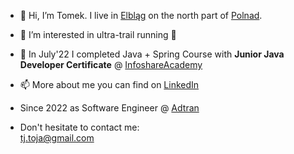 - 👋 Hi, I’m Tomek. I live in [Elbląg](http://https://en.wikipedia.org/wiki/Elbl%c4%85g) on the north part of [Polnad](https://en.wikipedia.org/wiki/Poland). 
- 👀 I’m interested in ultra-trail running 🏃
- 🌱 In July'22 I completed Java + Spring Course with **Junior Java Developer Certificate** @ [InfoshareAcademy](https://infoshareacademy.com/)
- 📫 More about me you can find on [LinkedIn](https://www.linkedin.com/in/tomek-jaworski/)
- Since 2022 as Software Engineer @ [Adtran](https://www.adtran.com/)

- Don't hesitate to contact me: </br> 
tj.toja@gmail.com

<!---
tomek-jaworski-elb/tomek-jaworski-elb is a ✨ special ✨ repository because its `README.md` (this file) appears on your GitHub profile.
You can click the Preview link to take a look at your changes.
--->
